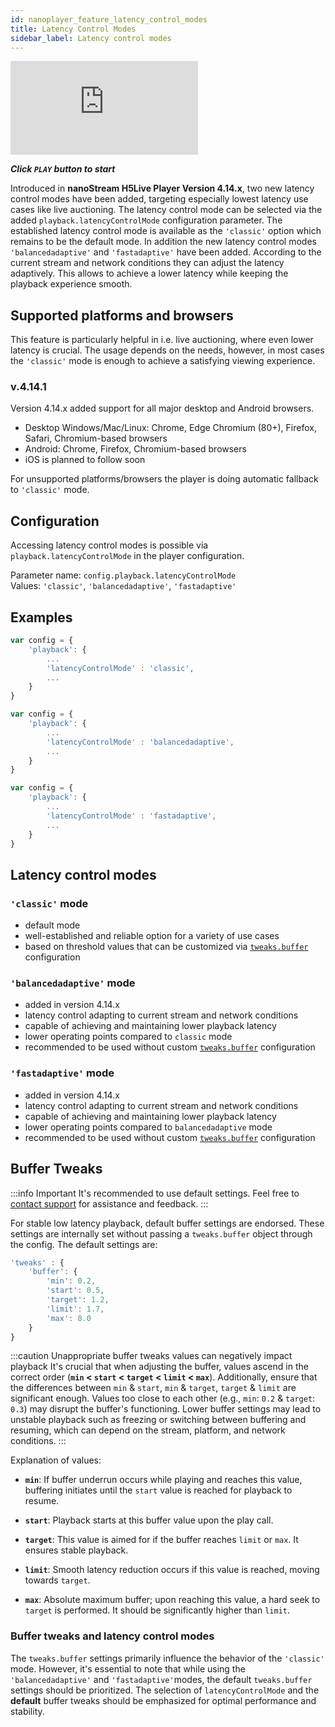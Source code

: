 ```yaml
---
id: nanoplayer_feature_latency_control_modes
title: Latency Control Modes
sidebar_label: Latency control modes
---
```


<div class="video-wrap">
    <div class="video-container">
        <iframe src="https://www.youtube.com/embed/65qfMRSSPjU" frameborder="0" allowfullscreen></iframe>
    </div>
</div>

***Click `PLAY` button to start***

Introduced in **nanoStream H5Live Player Version 4.14.x**, two new latency control modes have been added, targeting especially lowest latency use cases like live auctioning.
The latency control mode can be selected via the added `playback.latencyControlMode` configuration parameter.
The established latency control mode is available as the `'classic'` option which remains to be the default mode.
In addition the new latency control modes `'balancedadaptive'` and `'fastadaptive'` have been added. According to the current stream and network conditions they can adjust the latency adaptively. This allows to achieve a lower latency while keeping the playback experience smooth.

## Supported platforms and browsers

This feature is particularly helpful in i.e. live auctioning, where even lower latency is crucial. The usage depends on the needs, however, in most cases the `'classic'` mode is enough to achieve a satisfying viewing experience.

### v.4.14.1

Version 4.14.x added support for all major desktop and Android browsers.

* Desktop Windows/Mac/Linux: Chrome, Edge Chromium (80+), Firefox, Safari, Chromium-based browsers
* Android: Chrome, Firefox, Chromium-based browsers
* iOS is planned to follow soon

For unsupported platforms/browsers the player is doing automatic fallback to `'classic'` mode.

## Configuration

Accessing latency control modes is possible via `playback.latencyControlMode` in the player configuration.

Parameter name: `config.playback.latencyControlMode`  
Values: `'classic'`, `'balancedadaptive'`, `'fastadaptive'`

## Examples

```js
var config = {
    'playback': {
        ...
        'latencyControlMode' : 'classic',
        ...
    }
}
```

```js
var config = {
    'playback': {
        ...
        'latencyControlMode' : 'balancedadaptive',
        ...
    }
}
```

```js
var config = {
    'playback': {
        ...
        'latencyControlMode' : 'fastadaptive',
        ...
    }
}
```

## Latency control modes

### `'classic'` mode

* default mode
* well-established and reliable option for a variety of use cases
* based on threshold values that can be customized via [`tweaks.buffer`](#buffer-tweaks) configuration

### `'balancedadaptive'` mode

* added in version 4.14.x
* latency control adapting to current stream and network conditions
* capable of achieving and maintaining lower playback latency
* lower operating points compared to `classic` mode
* recommended to be used without custom [`tweaks.buffer`](#buffer-tweaks) configuration

### `'fastadaptive'` mode

* added in version 4.14.x
* latency control adapting to current stream and network conditions
* capable of achieving and maintaining lower playback latency
* lower operating points compared to `balancedadaptive` mode
* recommended to be used without custom [`tweaks.buffer`](#buffer-tweaks) configuration

## Buffer Tweaks

:::info Important
It's recommended to use default settings. Feel free to [contact support](https://www.nanocosmos.de/support) for assistance and feedback.
:::

For stable low latency playback, default buffer settings are endorsed. These settings are internally set without passing a `tweaks.buffer` object through the config. The default settings are:

```js
'tweaks' : {
    'buffer': {
        'min': 0.2,
        'start': 0.5,
        'target': 1.2,
        'limit': 1.7,
        'max': 8.0
    }
}
```

:::caution Unappropriate buffer tweaks values can negatively impact playback
It's crucial that when adjusting the buffer, values ascend in the correct order (**`min` < `start` < `target` < `limit` < `max`**). Additionally, ensure that the differences between `min` & `start`, `min` & `target`, `target` & `limit` are significant enough. Values too close to each other (e.g., `min`: `0.2` & `target`: `0.3`) may disrupt the buffer's functioning.
Lower buffer settings may lead to unstable playback such as freezing or switching between buffering and resuming, which can depend on the stream, platform, and network conditions.
:::

Explanation of values:

* **`min`**: If buffer underrun occurs while playing and reaches this value, buffering initiates until the `start` value is reached for playback to resume.

* **`start`**: Playback starts at this buffer value upon the play call.

* **`target`**: This value is aimed for if the buffer reaches `limit` or `max`. It ensures stable playback.

* **`limit`**: Smooth latency reduction occurs if this value is reached, moving towards `target`.

* **`max`**: Absolute maximum buffer; upon reaching this value, a hard seek to `target` is performed. It should be significantly higher than `limit`.

### Buffer tweaks and latency control modes

The `tweaks.buffer` settings primarily influence the behavior of the `'classic'` mode. However, it's essential to note that while using the `'balancedadaptive'` and `'fastadaptive'`modes, the default `tweaks.buffer` settings should be prioritized. The selection of `latencyControlMode` and the **default** buffer tweaks should be emphasized for optimal performance and stability.

